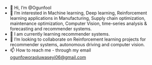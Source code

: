 - 👋 Hi, I’m @Ogunfool
- 👀 I’m interested in Machine learning, Deep learning, Reinforcement learning applications in Manufacturing, Supply chain optimization, maintenance optimization, Computer Vision, time-series analysis & forecasting and recommender systems.
- 🌱 I am currently learning recommender systems.
- 💞️ I’m looking to collaborate on Reinforcement learning projects for recommender systems, autonomous driving and computer vision.
- 📫 How to reach me - through my email ogunfoworaoluwaseyi06@gmail.com

<!---
Ogunfool/Ogunfool is a ✨ special ✨ repository because its `README.md` (this file) appears on your GitHub profile.
You can click the Preview link to take a look at your changes.
--->

